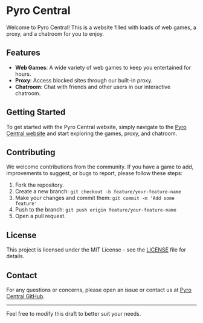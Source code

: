 # Pyro Central

Welcome to Pyro Central! This is a website filled with loads of web games, a proxy, and a chatroom for you to enjoy.

## Features

- **Web Games**: A wide variety of web games to keep you entertained for hours.
- **Proxy**: Access blocked sites through our built-in proxy.
- **Chatroom**: Chat with friends and other users in our interactive chatroom.

## Getting Started

To get started with the Pyro Central website, simply navigate to the [Pyro Central website](https://pyro-central.github.io) and start exploring the games, proxy, and chatroom.

## Contributing

We welcome contributions from the community. If you have a game to add, improvements to suggest, or bugs to report, please follow these steps:

1. Fork the repository.
2. Create a new branch: `git checkout -b feature/your-feature-name`
3. Make your changes and commit them: `git commit -m 'Add some feature'`
4. Push to the branch: `git push origin feature/your-feature-name`
5. Open a pull request.

## License

This project is licensed under the MIT License - see the [LICENSE](LICENSE) file for details.

## Contact

For any questions or concerns, please open an issue or contact us at [Pyro Central GitHub](https://github.com/Pyro-central).

---

Feel free to modify this draft to better suit your needs.

